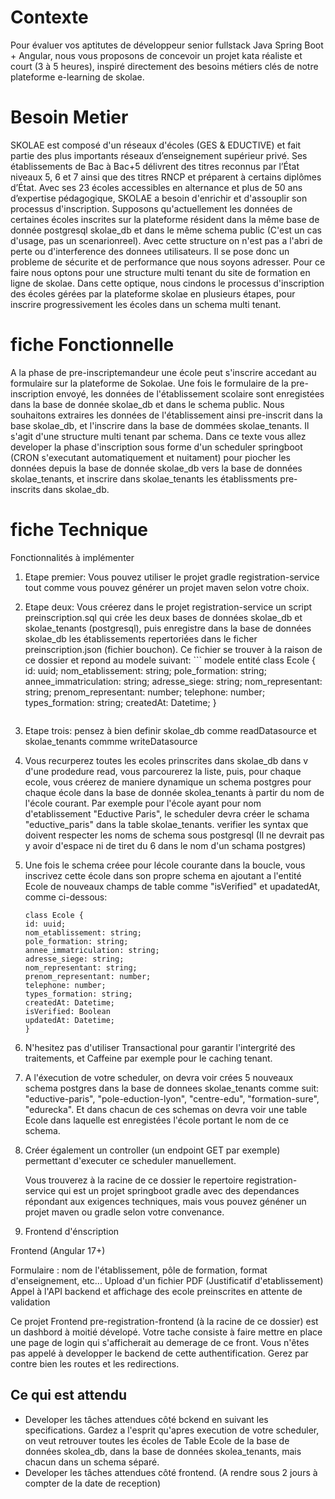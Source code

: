 # Contexte
Pour évaluer vos aptitutes de développeur senior fullstack Java Spring Boot + Angular, 
nous vous proposons de concevoir un projet kata réaliste et court (3 à 5 heures),
inspiré directement des besoins métiers clés de notre plateforme e-learning de skolae.

# Besoin Metier
SKOLAE est composé d'un réseaux d'écoles (GES & EDUCTIVE) et fait partie des plus importants réseaux d’enseignement supérieur privé. 
Ses établissements de Bac à Bac+5 délivrent des titres reconnus par l’État niveaux 5, 6 et 7 ainsi que des titres RNCP et préparent à certains diplômes d’État.
Avec ses 23 écoles accessibles en alternance et plus de 50 ans d’expertise pédagogique, SKOLAE a besoin d'enrichir et d'assouplir son processus d'inscription.
Supposons qu'actuellement les données de certaines écoles inscrites sur la plateforme résident dans la même base de donnée postgresql skolae_db et dans le même schema public (C'est un cas d'usage, pas un scenarionreel).
Avec cette structure on n'est pas a l'abri de perte ou d'interference des donnees utilisateurs.
Il se pose donc un probleme de sécurite et de performance que nous soyons adresser. Pour ce faire nous optons pour une structure multi tenant du site de formation en ligne de skolae.
Dans cette optique, nous cindons le processus d'inscription des écoles gérées par la plateforme skolae en plusieurs étapes, pour inscrire progressivement les écoles dans un schema multi tenant.

# fiche Fonctionnelle
A la phase de pre-inscriptemandeur une école peut s'inscrire accedant au formulaire sur la plateforme de Sokolae. 
Une fois le formulaire de la pre-inscription envoyé, les données de l'établissement scolaire sont enregistées dans la base de donnée skolae_db et dans le schema public. 
Nous souhaitons extraires les données de l'établissement ainsi pre-inscrit dans la base skolae_db, et l'inscrire dans la base de dommées skolae_tenants. 
Il s'agit d'une structure multi tenant par schema.
Dans ce texte vous allez developer la phase d'inscription sous forme d'un scheduler springboot (CRON s'executant automatiquement et nuitament) pour piocher les données depuis la base de donnée skolae_db vers la base de données skolae_tenants,
et inscrire dans skolae_tenants les établissments pre-inscrits dans skolae_db. 

# fiche Technique
Fonctionnalités à implémenter

1. Etape premier: Vous pouvez utiliser le projet gradle registration-service tout comme vous pouvez générer un projet maven selon votre choix.
2. Etape deux:
   Vous créerez dans le projet registration-service un script preinscription.sql qui crée les deux bases de données skolae_db et skolae_tenants (postgresql), 
   puis enregistre dans la base de données skolae_db les établissements repertoriées dans le ficher preinscription.json (fichier bouchon).
   Ce fichier se trouver à la raison de ce dossier et repond au modele suivant: 
       ``` modele entité
    class Ecole {
    id: uuid;
    nom_etablissement: string;
    pole_formation: string;
    annee_immatriculation: string;
    adresse_siege: string;
    nom_representant: string;
    prenom_representant: number;
    telephone: number;
    types_formation: string;
    createdAt: Datetime;
    }
      ```
2. Etape trois: pensez à bien definir skolae_db comme readDatasource et skolae_tenants commme writeDatasource
3. Vous recurperez toutes les ecoles prinscrites dans skolae_db dans v d'une prodedure read, vous parcourerez la liste, 
   puis, pour chaque ecole, vous créerez de maniere dynamique un schema postgres pour chaque école dans la base de donnée skolea_tenants à partir du nom de l'école courant. 
   Par exemple pour l'école ayant pour nom d'etablissement "Eductive Paris", le scheduler devra créer le schama "eductive_paris" dans la table skolae_tenants.
   verifier les syntax que doivent respecter les noms de schema sous postgresql (Il ne devrait pas y avoir d'espace ni de tiret du 6 dans le nom d'un schama postgres)
3. Une fois le schema créee pour lécole courante dans la boucle, vous inscrivez cette école dans son propre schema en ajoutant a l'entité Ecole de nouveaux champs de table comme
   "isVerified" et upadatedAt, comme ci-dessous:
      ``` modele entité
    class Ecole {
    id: uuid;
    nom_etablissement: string;
    pole_formation: string;
    annee_immatriculation: string;
    adresse_siege: string;
    nom_representant: string;
    prenom_representant: number;
    telephone: number;
    types_formation: string;
    createdAt: Datetime;
    isVerified: Boolean
    updatedAt: Datetime;
    }
      ```
4. N'hesitez pas d'utiliser Transactional pour garantir l'intergrité des traitements, et Caffeine par exemple pour le caching tenant.
4. A l'éxecution de votre scheduler, on devra voir crées 5 nouveaux schema postgres dans la base de donnees skolae_tenants comme suit: 
   "eductive-paris", "pole-eduction-lyon", "centre-edu", "formation-sure", "edurecka". 
   Et dans chacun de ces schemas on devra voir une table Ecole dans laquelle est enregistées l'école portant le nom de ce schema.
5. Créer également un controller (un endpoint GET par exemple) permettant d'executer ce scheduler manuellement.


    Vous trouverez à la racine de ce dossier le repertoire registration-service qui est un projet springboot gradle avec des dependances répondant aux exigences techniques,
    mais vous pouvez généner un projet maven ou gradle selon votre convenance.

2. Frontend d'énscription

  Frontend (Angular 17+)

  Formulaire : nom de l'établissement, pôle de formation, format d'enseignement, etc...
  Upload d'un fichier PDF (Justificatif d'etablissement)
  Appel à l'API backend et affichage des ecole preinscrites en attente de validation

Ce projet Frontend pre-registration-frontend (à la racine de ce dossier) est un dashbord à moitié dévelopé. Votre tache consiste à faire mettre en place une page de login qui s'afficherait au demerage de ce front.
Vous n'êtes pas appelé à developper le backend de cette authentification. Gerez par contre bien les routes et les redirections.


## Ce qui est attendu
- Developer les tâches attendues côté bckend en suivant les specifications. Gardez a l'esprit qu'apres execution de votre scheduler, 
  on veut retrouver toutes les écoles de Table Ecole de la base de données skolea_db, dans la base de données skolea_tenants, mais chacun dans un schema séparé.
- Developer les tâches attendues côté frontend.
  (A rendre sous 2 jours à compter de la date de reception)

